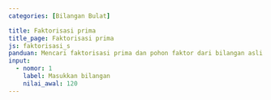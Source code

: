 ```yaml
---
categories: [Bilangan Bulat]

title: Faktorisasi prima
title_page: Faktorisasi prima
js: faktorisasi_s
panduan: Mencari faktorisasi prima dan pohon faktor dari bilangan asli selain $1$.
input:
  - nomor: 1
    label: Masukkan bilangan
    nilai_awal: 120
---
```

